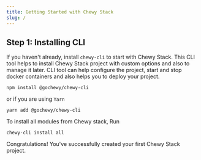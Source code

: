 ```yaml
---
title: Getting Started with Chewy Stack
slug: /
---
```


## Step 1: Installing CLI

If you haven't already, install `chewy-cli` to start with Chewy Stack. This CLI tool helps to install Chewy Stack project with custom options and also to manage it later.
CLI tool can help configure the project, start and stop docker containers and also helps you to deploy your project.

```shell
npm install @gochewy/chewy-cli
```
or if you are using `Yarn`

```shell
yarn add @gochewy/chewy-cli
```
To install all modules from Chewy stack, Run

```shell
chewy-cli install all
```

Congratulations! You've successfully created your first Chewy Stack project.
